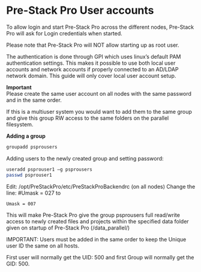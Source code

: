 # Pre-Stack Pro User accounts

To allow login and start Pre-Stack Pro across the different nodes, Pre-Stack Pro will ask for Login credentials when started.

Please note that Pre-Stack Pro will NOT allow starting up as root user.

The authentication is done through GPI which uses linux’s default PAM authentication settings. This makes it possible to use both local user accounts and network accounts if properly connected to an AD/LDAP network domain. This guide will only cover local user account setup.

**Important**  
Please create the same user account on all nodes with the same password and in the same order.

If this is a multiuser system you would want to add them to the same group and give this group RW access to the same folders on the parallel filesystem.

**Adding a group**

```bash
groupadd psprousers
```

Adding users to the newly created group and setting password:

```bash
useradd psprouser1 –g psprousers
passwd psprouser1
```

Edit: /opt/PreStackPro/etc/PreStackProBackendrc \(on all nodes\) Change the line: \#Umask = 027 to

```bash
Umask = 007
```

This will make Pre-Stack Pro give the group psprousers full read/write access to newly created files and projects within the specified data folder given on startup of Pre-Stack Pro \(/data\_parallel/\)

IMPORTANT: Users must be added in the same order to keep the Unique user ID the same on all hosts.

First user will normally get the UID: 500 and first Group will normally get the GID: 500.

